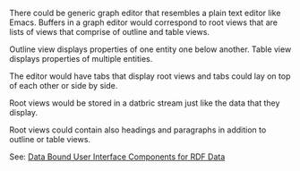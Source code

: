 There could be generic graph editor that resembles a plain text editor like Emacs. Buffers in a graph editor would correspond to root views that are lists of views that comprise of outline and table views.

Outline view displays properties of one entity one below another. Table view displays properties of multiple entities.

The editor would have tabs that display root views and tabs could lay on top of each other or side by side.

Root views would be stored in a datbric stream just like the data that they display.

Root views could contain also headings and paragraphs in addition to outline or table views.

See: [Data Bound User Interface Components for RDF Data](http://argupedia.org/kaivo/data_bound_ui_components_for_rdf.pdf)